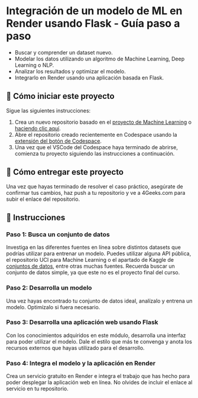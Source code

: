 <!-- hide -->
# Integración de un modelo de ML en Render usando Flask - Guía paso a paso
<!-- endhide -->

- Buscar y comprender un dataset nuevo.
- Modelar los datos utilizando un algoritmo de Machine Learning, Deep Learning o NLP.
- Analizar los resultados y optimizar el modelo.
- Integrarlo en Render usando una aplicación basada en Flask.

## 🌱 Cómo iniciar este proyecto

Sigue las siguientes instrucciones:

1. Crea un nuevo repositorio basado en el [proyecto de Machine Learning](https://github.com/4GeeksAcademy/machine-learning-python-template) o [haciendo clic aquí](https://github.com/4GeeksAcademy/machine-learning-python-template/generate).
2. Abre el repositorio creado recientemente en Codespace usando la [extensión del botón de Codespace](https://docs.github.com/es/codespaces/developing-in-codespaces/creating-a-codespace-for-a-repository#creating-a-codespace-for-a-repository).
3. Una vez que el VSCode del Codespace haya terminado de abrirse, comienza tu proyecto siguiendo las instrucciones a continuación.

## 🚛 Cómo entregar este proyecto

Una vez que hayas terminado de resolver el caso práctico, asegúrate de confirmar tus cambios, haz push a tu repositorio y ve a 4Geeks.com para subir el enlace del repositorio.

## 📝 Instrucciones

### Paso 1: Busca un conjunto de datos

Investiga en las diferentes fuentes en línea sobre distintos datasets que podrías utilizar para entrenar un modelo. Puedes utilizar alguna API pública, el repositorio UCI para Machine Learning o el apartado de Kaggle de [conjuntos de datos](https://www.kaggle.com/datasets), entre otras muchas fuentes. Recuerda buscar un conjunto de datos simple, ya que este no es el proyecto final del curso.

### Paso 2: Desarrolla un modelo

Una vez hayas encontrado tu conjunto de datos ideal, analízalo y entrena un modelo. Optimízalo si fuera necesario.

### Paso 3: Desarrolla una aplicación web usando Flask

Con los conocimientos adquiridos en este módulo, desarrolla una interfaz para poder utilizar el modelo. Dale el estilo que más te convenga y anota los recursos externos que hayas utilizado para el desarrollo.

### Paso 4: Integra el modelo y la aplicación en Render

Crea un servicio gratuito en Render e integra el trabajo que has hecho para poder desplegar la aplicación web en línea. No olvides de incluir el enlace al servicio en tu repositorio.
